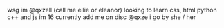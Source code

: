 wsg im @qxzell (call me ellie or eleanor)
looking to learn css, html python c++ and js
im 16 currently
add me on disc @qxze
i go by she / her
